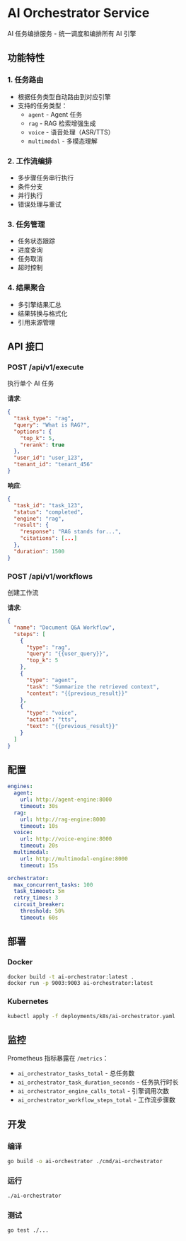 # AI Orchestrator Service

AI 任务编排服务 - 统一调度和编排所有 AI 引擎

## 功能特性

### 1. 任务路由
- 根据任务类型自动路由到对应引擎
- 支持的任务类型：
  - `agent` - Agent 任务
  - `rag` - RAG 检索增强生成
  - `voice` - 语音处理（ASR/TTS）
  - `multimodal` - 多模态理解

### 2. 工作流编排
- 多步骤任务串行执行
- 条件分支
- 并行执行
- 错误处理与重试

### 3. 任务管理
- 任务状态跟踪
- 进度查询
- 任务取消
- 超时控制

### 4. 结果聚合
- 多引擎结果汇总
- 结果转换与格式化
- 引用来源管理

## API 接口

### POST /api/v1/execute
执行单个 AI 任务

**请求**:
```json
{
  "task_type": "rag",
  "query": "What is RAG?",
  "options": {
    "top_k": 5,
    "rerank": true
  },
  "user_id": "user_123",
  "tenant_id": "tenant_456"
}
```

**响应**:
```json
{
  "task_id": "task_123",
  "status": "completed",
  "engine": "rag",
  "result": {
    "response": "RAG stands for...",
    "citations": [...]
  },
  "duration": 1500
}
```

### POST /api/v1/workflows
创建工作流

**请求**:
```json
{
  "name": "Document Q&A Workflow",
  "steps": [
    {
      "type": "rag",
      "query": "{{user_query}}",
      "top_k": 5
    },
    {
      "type": "agent",
      "task": "Summarize the retrieved context",
      "context": "{{previous_result}}"
    },
    {
      "type": "voice",
      "action": "tts",
      "text": "{{previous_result}}"
    }
  ]
}
```

## 配置

```yaml
engines:
  agent:
    url: http://agent-engine:8000
    timeout: 30s
  rag:
    url: http://rag-engine:8000
    timeout: 10s
  voice:
    url: http://voice-engine:8000
    timeout: 20s
  multimodal:
    url: http://multimodal-engine:8000
    timeout: 15s

orchestrator:
  max_concurrent_tasks: 100
  task_timeout: 5m
  retry_times: 3
  circuit_breaker:
    threshold: 50%
    timeout: 60s
```

## 部署

### Docker
```bash
docker build -t ai-orchestrator:latest .
docker run -p 9003:9003 ai-orchestrator:latest
```

### Kubernetes
```bash
kubectl apply -f deployments/k8s/ai-orchestrator.yaml
```

## 监控

Prometheus 指标暴露在 `/metrics`：

- `ai_orchestrator_tasks_total` - 总任务数
- `ai_orchestrator_task_duration_seconds` - 任务执行时长
- `ai_orchestrator_engine_calls_total` - 引擎调用次数
- `ai_orchestrator_workflow_steps_total` - 工作流步骤数

## 开发

### 编译
```bash
go build -o ai-orchestrator ./cmd/ai-orchestrator
```

### 运行
```bash
./ai-orchestrator
```

### 测试
```bash
go test ./...
```
